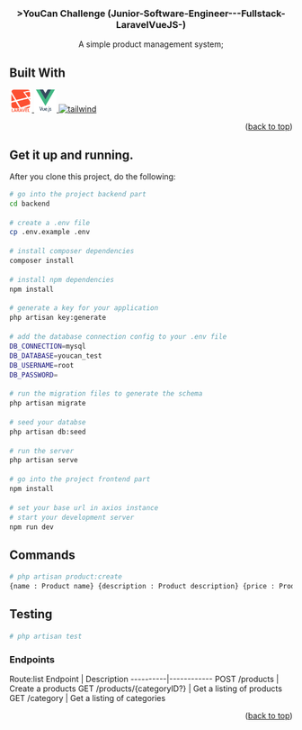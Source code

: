 <a name="readme-top"></a>

<div align="center">

  <h3 align="center">>YouCan Challenge (Junior-Software-Engineer---Fullstack-LaravelVueJS-)</h3>

  <p align="center">
    A simple product management system;
  </p>
</div>


## Built With
<a href="https://laravel.com/" target="_blank" rel="noreferrer"> <img src="https://raw.githubusercontent.com/devicons/devicon/master/icons/laravel/laravel-plain-wordmark.svg" alt="laravel" width="40" height="40"/>
<a href="https://vuejs.org/" target="_blank" rel="noreferrer"> <img src="https://raw.githubusercontent.com/devicons/devicon/master/icons/vuejs/vuejs-original-wordmark.svg" alt="vuejs" width="40" height="40"/>
<a href="https://tailwindcss.com/" target="_blank" rel="noreferrer"> <img src="https://www.vectorlogo.zone/logos/tailwindcss/tailwindcss-icon.svg" alt="tailwind" width="40" height="40"/> </a>
<p align="right">(<a href="#readme-top">back to top</a>)</p>

## Get it up and running.

After you clone this project, do the following:

```bash
# go into the project backend part
cd backend

# create a .env file
cp .env.example .env

# install composer dependencies
composer install

# install npm dependencies
npm install

# generate a key for your application
php artisan key:generate

# add the database connection config to your .env file
DB_CONNECTION=mysql
DB_DATABASE=youcan_test
DB_USERNAME=root
DB_PASSWORD=

# run the migration files to generate the schema
php artisan migrate

# seed your databse
php artisan db:seed

# run the server
php artisan serve

# go into the project frontend part
npm install

# set your base url in axios instance
# start your development server
npm run dev

```
## Commands
```bash
# php artisan product:create 
{name : Product name} {description : Product description} {price : Product price} {categories* : Category IDs} {--image= : Image Src (optional)}
```

## Testing 
```bash
# php artisan test 
```


### Endpoints

Route:list
Endpoint | Description
----------|------------
POST /products | Create a products
GET /products/{categoryID?}  | Get a listing of products
GET /category  | Get a listing of categories

<p align="right">(<a href="#readme-top">back to top</a>)</p>

